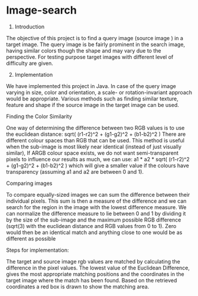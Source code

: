 Image-search
============
1) Introduction 

The objective of this project is to find a query image (source image ) in a target image. The query image is be fairly prominent in the search image, having similar colors though the shape and may vary due to the perspective. For testing purpose target images with different level of difficulty are given. 

2) Implementation 

We have implemented this project in Java. In case of the query image varying in size, color and orientation, a scale- or rotation-invariant approach would be appropriate. Various methods such as finding similar texture, feature and shape if the source image in the target image can be used. 

Finding the Color Similarity 

One way of determining the difference between two RGB values is to use the euclidean distance: sqrt( (r1-r2)^2 + (g1-g2)^2 + (b1-b2)^2 ) There are different colour spaces than RGB that can be used. This method is useful when the sub-image is most likely near identical (instead of just visually similar), If ARGB colour space exists, we do not want semi-transparent pixels to influence our results as much, we can use: a1 * a2 * sqrt( (r1-r2)^2 + (g1-g2)^2 + (b1-b2)^2 ) which will give a smaller value if the colours have transparency (assuming a1 and a2 are between 0 and 1). 


Comparing images 

To compare equally-sized images we can sum the difference between their individual pixels. This sum is then a measure of the difference and we can search for the region in the image with the lowest difference measure. We can normalize the difference measure to lie between 0 and 1 by dividing it by the size of the sub-image and the maximum possible RGB difference (sqrt(3) with the euclidean distance and RGB values from 0 to 1). Zero would then be an identical match and anything close to one would be as different as possible

Steps for implementation: 

The target and source image rgb values are matched by calculating the difference in the pixel values. The lowest value of the Euclidean Difference, gives the most appropriate matching positions and the coordinates in the target image where the match has been found. Based on the retrieved coordinates a red box is drawn to show the matching area.
